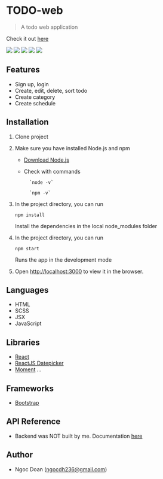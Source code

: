 # TODO-web

> A todo web application

Check it out [here](https://www.titekapps.com)

![](demo1.png)
![](demo2.png)
![](demo3.png)
![](demo4.png)
![](demo5.png)

## Features

- Sign up, login
- Create, edit, delete, sort todo
- Create category
- Create schedule

## Installation

1.  Clone project

2.  Make sure you have installed Node.js and npm

    - [Download Node.js](https://nodejs.org/en/download/)

    - Check with commands

          	`node -v`

          	`npm -v`

3.  In the project directory, you can run

    `npm install`

    Install the dependencies in the local node_modules folder

4.  In the project directory, you can run

    `npm start`

    Runs the app in the development mode

5.  Open [http://localhost:3000](http://localhost:3000) to view it in the browser.

## Languages

- HTML
- SCSS
- JSX
- JavaScript

## Libraries

- [React](https://reactjs.org)
- [ReactJS Datepicker](https://reactdatepicker.com)
- [Moment](https://momentjs.com)
  ...

## Frameworks

- [Bootstrap](https://getbootstrap.com)

## API Reference

- Backend was NOT built by me. Documentation [here](http://muzify.eu/swagger-ui.html#/)

## Author

- Ngoc Doan (ngocdh236@gmail.com)
